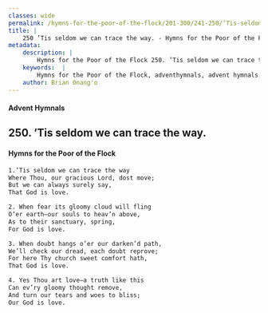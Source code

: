 ```yaml
---
classes: wide
permalink: /hymns-for-the-poor-of-the-flock/201-300/241-250/’Tis-seldom-we-can-trace-the-way/
title: |
    250 ’Tis seldom we can trace the way. - Hymns for the Poor of the Flock
metadata:
    description: |
        Hymns for the Poor of the Flock 250. ’Tis seldom we can trace the way.. 1.’Tis seldom we can trace the way Where Thou, our gracious Lord, dost move;  But we can always surely say, That God is love. 
    keywords:  |
        Hymns for the Poor of the Flock, adventhymnals, advent hymnals, ’Tis seldom we can trace the way., 1.’Tis seldom we can trace the way, 
    author: Brian Onang'o
---
```


#### Advent Hymnals
## 250. ’Tis seldom we can trace the way.
####  Hymns for the Poor of the Flock

```txt
1.’Tis seldom we can trace the way
Where Thou, our gracious Lord, dost move; 
But we can always surely say,
That God is love.

2. When fear its gloomy cloud will fling
O’er earth—our souls to heav’n above,
As to their sanctuary, spring,
For God is love.

3. When doubt hangs o’er our darken’d path,
We’ll check our dread, each doubt reprove; 
For here Thy church sweet comfort hath, 
That God is love.

4. Yes Thou art love—a truth like this
Can ev’ry gloomy thought remove,
And turn our tears and woes to bliss;
Our God is love.
```